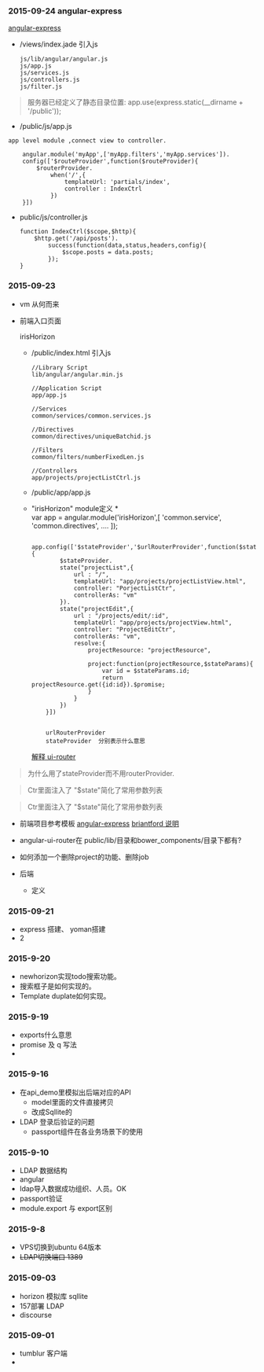 
### 2015-09-24 angular-express
[angular-express](http://briantford.com/blog/angular-express)

*	/views/index.jade 引入js


		js/lib/angular/angular.js
		js/app.js
		js/services.js
		js/controllers.js
		js/filter.js

> 	服务器已经定义了静态目录位置: app.use(express.static(__dirname + '/public'));

*	 /public/js/app.js

	app level module ,connect view to controller.

		angular.module('myApp',['myApp.filters','myApp.services']).
		config(['$routeProvider',function($routeProvider){
			$routerProvider.
				when('/',{
					templateUrl: 'partials/index',
					controller : IndexCtrl
				})
		}])

*	public/js/controller.js
	
		function IndexCtrl($scope,$http){
			$http.get('/api/posts').
				success(function(data,status,headers,config){
					$scope.posts = data.posts;
				});
		}


### 2015-09-23
*	vm 从何而来
*	前端入口页面

	irisHorizon

	*	/public/index.html 引入js
		
			//Library Script
			lib/angular/angular.min.js
			
			//Application Script
			app/app.js
			
			//Services
			common/services/common.services.js
			
			//Directives
			common/directives/uniqueBatchid.js
			
			//Filters
			common/filters/numberFixedLen.js
			
			//Controllers
			app/projects/projectListCtrl.js
			
	* 	/public/app/app.js
	*	"irisHorizon" module定义
		*	
				var app = angular.module('irisHorizon',[
					'common.service',
					'common.directives',
					....
				]);
				
				app.config(['$stateProvider','$urlRouterProvider',function($stateProvider,$urlRouterProvider){
					$stateProvider.
					state("projectList",{
						url : "/",
						templateUrl: "app/projects/projectListView.html",
						controller: "PorjectListCtr",
						controllerAs: "vm"
					}).
					state("projectEdit",{
						url : "/projects/edit/:id",
						templateUrl: "app/projects/projectView.html",
						controller: "ProjectEditCtr",
						controllerAs: "vm",
						resolve:{
							projectResource: "projectResource",
							
							project:function(projectResource,$stateParams){
								var id = $stateParams.id;
								return projectResource.get({id:id}).$promise;
							}
						}
					})
				}])
				
				
				urlRouterProvider
				stateProvider  分别表示什么意思
			
		[解释 ui-router](https://github.com/angular-ui/ui-router/wiki/Quick-Reference)
				
> 为什么用了stateProvider而不用routerProvider.

> Ctr里面注入了 "$state"简化了常用参数列表

> Ctr里面注入了 "$state"简化了常用参数列表


			
*	前端项目参考模板 [angular-express](https://github.com/btford/angular-express-seed)   [briantford 说明](http://briantford.com/blog/angular-express)
			
* angular-ui-router在 public/lib/目录和bower_components/目录下都有?
		
*	如何添加一个删除project的功能、删除job
		
		
		
*   后端
	*	定义


### 2015-09-21
*	express 搭建、 yoman搭建
*	2

### 2015-9-20
*	newhorizon实现todo搜索功能。
*	搜索框子是如何实现的。
*	Template duplate如何实现。


### 2015-9-19
*	exports什么意思
*	promise 及 q 写法
*



### 2015-9-16
*	在api_demo里模拟出后端对应的API
	*	model里面的文件直接拷贝
	*	改成Sqllite的
*	LDAP 登录后验证的问题
	*	passport组件在各业务场景下的使用		

### 2015-9-10
*	LDAP 数据结构
*	angular
*	ldap导入数据成功组织、人员。OK
*	passport验证
*	module.export 与 export区别

### 2015-9-8
* VPS切换到ubuntu 64版本
* ~~LDAP切换端口 1389~~

### 2015-09-03
*	horizon 模拟库 sqllite
*	157部署 LDAP
*	discourse

### 2015-09-01
*	tumblur 客户端
*
